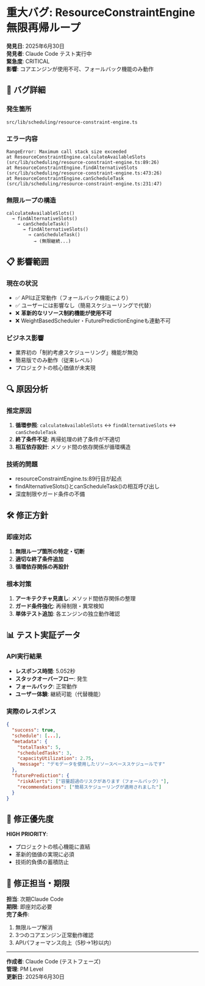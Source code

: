 # 重大バグ: ResourceConstraintEngine 無限再帰ループ

**発見日**: 2025年6月30日  
**発見者**: Claude Code テスト実行中  
**緊急度**: CRITICAL  
**影響**: コアエンジンが使用不可、フォールバック機能のみ動作  

## 🚨 バグ詳細

### **発生箇所**
`src/lib/scheduling/resource-constraint-engine.ts`

### **エラー内容**
```
RangeError: Maximum call stack size exceeded
at ResourceConstraintEngine.calculateAvailableSlots (src/lib/scheduling/resource-constraint-engine.ts:89:26)
at ResourceConstraintEngine.findAlternativeSlots (src/lib/scheduling/resource-constraint-engine.ts:473:26)
at ResourceConstraintEngine.canScheduleTask (src/lib/scheduling/resource-constraint-engine.ts:231:47)
```

### **無限ループの構造**
```
calculateAvailableSlots() 
  → findAlternativeSlots() 
    → canScheduleTask() 
      → findAlternativeSlots() 
        → canScheduleTask() 
          → (無限継続...)
```

## 📋 影響範囲

### **現在の状況**
- ✅ APIは正常動作（フォールバック機能により）
- ✅ ユーザーには影響なし（簡易スケジューリングで代替）
- ❌ **革新的なリソース制約機能が使用不可**
- ❌ WeightBasedScheduler・FuturePredictionEngineも連動不可

### **ビジネス影響**
- 業界初の「制約考慮スケジューリング」機能が無効
- 簡易版でのみ動作（従来レベル）
- プロジェクトの核心価値が未実現

## 🔍 原因分析

### **推定原因**
1. **循環参照**: `calculateAvailableSlots` ↔ `findAlternativeSlots` ↔ `canScheduleTask`
2. **終了条件不足**: 再帰処理の終了条件が不適切
3. **相互依存設計**: メソッド間の依存関係が循環構造

### **技術的問題**
- resourceConstraintEngine.ts:89行目が起点
- findAlternativeSlots()とcanScheduleTask()の相互呼び出し
- 深度制限やガード条件の不備

## 🛠️ 修正方針

### **即座対応**
1. **無限ループ箇所の特定・切断**
2. **適切な終了条件追加**
3. **循環依存関係の再設計**

### **根本対策**
1. **アーキテクチャ見直し**: メソッド間依存関係の整理
2. **ガード条件強化**: 再帰制限・異常検知
3. **単体テスト追加**: 各エンジンの独立動作確認

## 📊 テスト実証データ

### **API実行結果**
- **レスポンス時間**: 5.052秒
- **スタックオーバーフロー**: 発生
- **フォールバック**: 正常動作
- **ユーザー体験**: 継続可能（代替機能）

### **実際のレスポンス**
```json
{
  "success": true,
  "schedule": [...],
  "metadata": {
    "totalTasks": 5,
    "scheduledTasks": 3,
    "capacityUtilization": 2.75,
    "message": "デモデータを使用したリソースベーススケジュールです"
  },
  "futurePrediction": {
    "riskAlerts": ["容量超過のリスクがあります（フォールバック）"],
    "recommendations": ["簡易スケジューリングが適用されました"]
  }
}
```

## 🎯 修正優先度

**HIGH PRIORITY**: 
- プロジェクトの核心機能に直結
- 革新的価値の実現に必須
- 技術的負債の蓄積防止

## 📝 修正担当・期限

**担当**: 次期Claude Code  
**期限**: 即座対応必要  
**完了条件**: 
1. 無限ループ解消
2. 3つのコアエンジン正常動作確認
3. APIパフォーマンス向上（5秒→1秒以内）

---

**作成者**: Claude Code (テストフェーズ)  
**管理**: PM Level  
**更新日**: 2025年6月30日